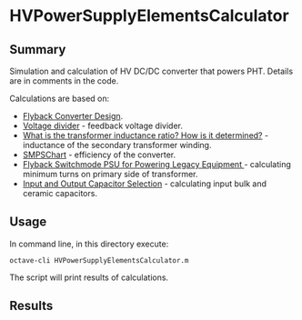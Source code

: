 # HVPowerSupplyElementsCalculator

## Summary

Simulation and calculation of HV DC/DC converter that powers PHT. Details are in comments in the code.

Calculations are based on:
- [Flyback Converter Design](http://www.simonbramble.co.uk/dc_dc_converter_design/flyback_converter/flyback_converter_design.htm).
- [Voltage divider](https://en.wikipedia.org/wiki/Voltage_divider) - feedback voltage divider.
- [What is the transformer inductance ratio? How is it determined?](https://www.quora.com/What-is-the-transformer-inductance-ratio-How-is-it-determined) - inductance of the secondary transformer winding.
- [SMPSChart](https://www.we-online.fr/web/fr/index.php/show/media/07_electronic_components/news_1/blog/midcom_blog_photos/SMPSChart.pdf) - efficiency of the converter.
- [Flyback Switchmode PSU for Powering Legacy Equipment 
](http://www.g4jnt.com/HV_SMPSU.pdf) - calculating minimum turns on primary side of transformer.
- [Input and Output Capacitor Selection](https://www.ti.com/lit/an/slta055/slta055.pdf?ts=1605600750266) - calculating input bulk and ceramic capacitors.


## Usage

In command line, in this directory execute:

```octave-cli HVPowerSupplyElementsCalculator.m```

The script will print results of calculations.

## Results

```

```